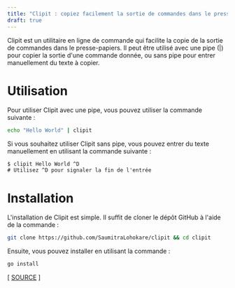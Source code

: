 ```yaml
---
title: "Clipit : copiez facilement la sortie de commandes dans le presse-papiers avec cet utilitaire en ligne de commande"
draft: true
---
```


Clipit est un utilitaire en ligne de commande qui facilite la copie de la sortie de commandes dans le presse-papiers. Il peut être utilisé avec une pipe (|) pour copier la sortie d'une commande donnée, ou sans pipe pour entrer manuellement du texte à copier.

# Utilisation

Pour utiliser Clipit avec une pipe, vous pouvez utiliser la commande suivante :

```bash
echo "Hello World" | clipit
```

Si vous souhaitez utiliser Clipit sans pipe, vous pouvez entrer du texte manuellement en utilisant la commande suivante :

```
$ clipit Hello World ^D
# Utilisez ^D pour signaler la fin de l'entrée
```

# Installation

L'installation de Clipit est simple. Il suffit de cloner le dépôt GitHub à l'aide de la commande :

```bash
git clone https://github.com/SaumitraLohokare/clipit && cd clipit
```

Ensuite, vous pouvez installer en utilisant la commande :

```bash
go install
```

[ [SOURCE](https://github.com/SaumitraLohokare/clipit) ]

